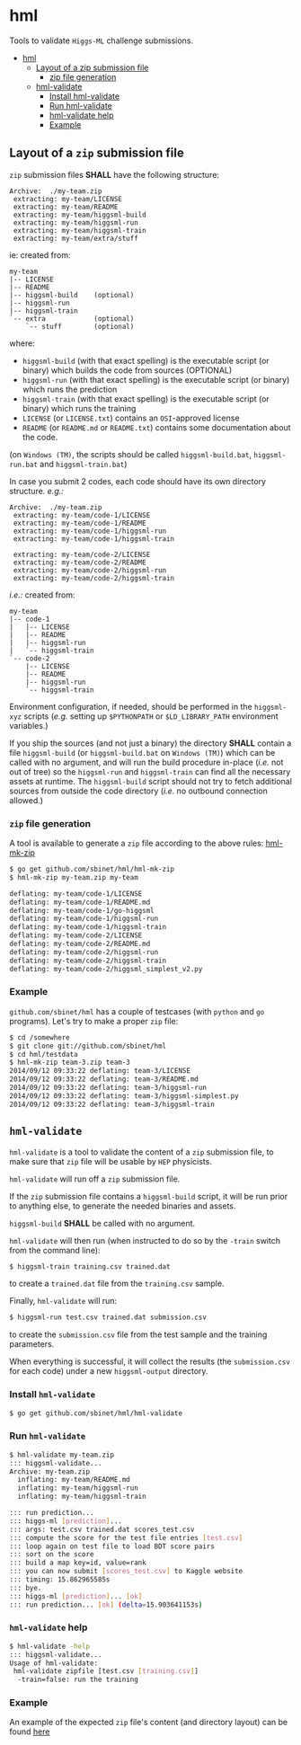 hml
===

Tools to validate `Higgs-ML` challenge submissions.

- [hml](#user-content-hml)
	- [Layout of a zip submission file](#user-content-layout-of-a-zip-submission-file)
		- [zip file generation](#user-content-zip-file-generation)
	- [hml-validate](#user-content-hml-validate)
		- [Install hml-validate](#user-content-install-hml-validate)
		- [Run hml-validate](#user-content-run-hml-validate)
		- [hml-validate help](#user-content-hml-validate-help)
		- [Example](#user-content-example)


## Layout of a `zip` submission file

`zip` submission files **SHALL** have the following structure:

```
Archive:  ./my-team.zip
 extracting: my-team/LICENSE
 extracting: my-team/README
 extracting: my-team/higgsml-build
 extracting: my-team/higgsml-run
 extracting: my-team/higgsml-train
 extracting: my-team/extra/stuff
```

ie: created from:

```
my-team
|-- LICENSE
|-- README
|-- higgsml-build    (optional)
|-- higgsml-run
|-- higgsml-train
`-- extra            (optional)
    `-- stuff        (optional)
```

where:
- `higgsml-build` (with that exact spelling) is the executable script
  (or binary) which builds the code from sources (OPTIONAL)
- `higgsml-run` (with that exact spelling) is the executable script
  (or binary) which runs the prediction
- `higgsml-train` (with that exact spelling) is the executable script
  (or binary) which runs the training
- `LICENSE` (or `LICENSE.txt`) contains an `OSI`-approved license
- `README` (or `README.md` or `README.txt`) contains some
  documentation about the code.

(on `Windows (TM)`, the scripts should be called `higgsml-build.bat`,
`higgsml-run.bat` and `higgsml-train.bat`)

In case you submit 2 codes, each code should have its own directory
structure. *e.g.:*

```
Archive:  ./my-team.zip
 extracting: my-team/code-1/LICENSE
 extracting: my-team/code-1/README
 extracting: my-team/code-1/higgsml-run
 extracting: my-team/code-1/higgsml-train

 extracting: my-team/code-2/LICENSE
 extracting: my-team/code-2/README
 extracting: my-team/code-2/higgsml-run
 extracting: my-team/code-2/higgsml-train
```

*i.e.:* created from:

```
my-team
|-- code-1
|   |-- LICENSE
|   |-- README
|   |-- higgsml-run
|   `-- higgsml-train
`-- code-2
    |-- LICENSE
    |-- README
    |-- higgsml-run
    `-- higgsml-train
```

Environment configuration, if needed, should be performed in the
`higgsml-xyz` scripts (*e.g.* setting up `$PYTHONPATH` or
`$LD_LIBRARY_PATH` environment variables.)

If you ship the sources (and not just a binary) the directory
**SHALL** contain a file `higgsml-build` (or `higgsml-build.bat` on
`Windows (TM)`) which can be called with no argument, and will run the
build procedure in-place (*i.e.* not out of tree) so the `higgsml-run`
and `higgsml-train` can find all the necessary assets at runtime.
The `higgsml-build` script should not try to fetch additional sources
from outside the code directory (*i.e.* no outbound connection allowed.)

### `zip` file generation

A tool is available to generate a `zip` file according to the above
rules:
 [hml-mk-zip](https://github.com/sbinet/hml/blob/master/hml-mk-zip/main.go)

```sh
$ go get github.com/sbinet/hml/hml-mk-zip
$ hml-mk-zip my-team.zip my-team

deflating: my-team/code-1/LICENSE
deflating: my-team/code-1/README.md
deflating: my-team/code-1/go-higgsml
deflating: my-team/code-1/higgsml-run
deflating: my-team/code-1/higgsml-train
deflating: my-team/code-2/LICENSE
deflating: my-team/code-2/README.md
deflating: my-team/code-2/higgsml-run
deflating: my-team/code-2/higgsml-train
deflating: my-team/code-2/higgsml_simplest_v2.py
```

### Example

`github.com/sbinet/hml` has a couple of testcases (with `python` and
`go` programs).
Let's try to make a proper `zip` file:

```sh
$ cd /somewhere
$ git clone git://github.com/sbinet/hml
$ cd hml/testdata
$ hml-mk-zip team-3.zip team-3
2014/09/12 09:33:22 deflating: team-3/LICENSE
2014/09/12 09:33:22 deflating: team-3/README.md
2014/09/12 09:33:22 deflating: team-3/higgsml-run
2014/09/12 09:33:22 deflating: team-3/higgsml-simplest.py
2014/09/12 09:33:22 deflating: team-3/higgsml-train
```

## `hml-validate`

`hml-validate` is a tool to validate the content of a `zip` submission
file, to make sure that `zip` file will be usable by `HEP` physicists.

`hml-validate` will run off a `zip` submission file.

If the `zip` submission file contains a `higgsml-build` script, it
will be run prior to anything else, to generate the needed binaries
and assets.

`higgsml-build` **SHALL** be called with no argument.


`hml-validate` will then run (when instructed to do so by the `-train`
switch from the command line):
 
 ```sh
$ higgsml-train training.csv trained.dat
 ```

to create a `trained.dat` file from the `training.csv` sample.

Finally, `hml-validate` will run:

```sh
$ higgsml-run test.csv trained.dat submission.csv
```

to create the `submission.csv` file from the test sample and the
training parameters.

When everything is successful, it will collect the results (the
`submission.csv` for each code) under a new `higgsml-output`
directory.

### Install `hml-validate`

```sh
$ go get github.com/sbinet/hml/hml-validate
```

### Run `hml-validate`

```sh
$ hml-validate my-team.zip
::: higgsml-validate...
Archive: my-team.zip
  inflating: my-team/README.md
  inflating: my-team/higgsml-run
  inflating: my-team/higgsml-train

::: run prediction...
::: higgs-ml [prediction]...
::: args: test.csv trained.dat scores_test.csv
::: compute the score for the test file entries [test.csv]
::: loop again on test file to load BDT score pairs
::: sort on the score
::: build a map key=id, value=rank
::: you can now submit [scores_test.csv] to Kaggle website
::: timing: 15.862965585s
::: bye.
::: higgs-ml [prediction]... [ok]
::: run prediction... [ok] (delta=15.903641153s)
```

### `hml-validate` help

```sh
$ hml-validate -help
::: higgsml-validate...
Usage of hml-validate:
 hml-validate zipfile [test.csv [training.csv]]
  -train=false: run the training
```

### Example

An example of the expected `zip` file's content (and directory layout)
can be found [here](https://github.com/sbinet/hml/tree/master/testdata/team-3)
